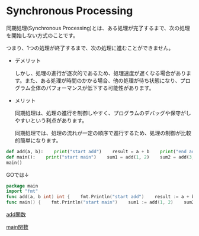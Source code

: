 # Synchronous Processing

同期処理(Synchronous Processing)とは、ある処理が完了するまで、次の処理を開始しない方式のことです。

つまり、1つの処理が終了するまで、次の処理に進むことができません。

- デメリット
    
    しかし、処理の進行が逐次的であるため、処理速度が遅くなる場合があります。また、ある処理が時間のかかる場合、他の処理が待ち状態になり、プログラム全体のパフォーマンスが低下する可能性があります。
    
- メリット
    
    同期処理は、処理の進行を制御しやすく、プログラムのデバッグや保守がしやすいという利点があります。
    
    同期処理では、処理の流れが一定の順序で進行するため、処理の制御が比較的簡単になります。
    

```python
def add(a, b):    print("start add")    result = a + b    print("end add")    return result
def main():    print("start main")    sum1 = add(1, 2)    sum2 = add(3, 4)    total = add(sum1, sum2)    print("total =", total)    print("end main")
main()
```

GOでは↓

```go
package main
import "fmt"
func add(a, b int) int {    fmt.Println("start add")    result := a + b    fmt.Println("end add")    return result}
func main() {    fmt.Println("start main")    sum1 := add(1, 2)    sum2 := add(3, 4)    total := add(sum1, sum2)    fmt.Println("total =", total)    fmt.Println("end main")}
```

[add関数](Synchronous%20Processing%20989f5159d8ec40948a8a47de5a79c075/add%E9%96%A2%E6%95%B0%20f0822d8a4872442aa99582829d78abe9.md)

[main関数](Synchronous%20Processing%20989f5159d8ec40948a8a47de5a79c075/main%E9%96%A2%E6%95%B0%202b674a207cd0435f9b4b1bed984ca2a9.md)